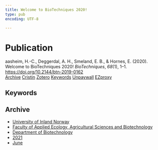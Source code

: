 ```yaml
---
title: Welcome to BioTechniques 2020!
type: pub
encoding: UTF-8

---
```

<h1>Publication</h1>
<article id="csl-bib-container-HBTABTZ7" class="csl-bib-container">
  <div class="csl-bib-body"> <div class="csl-entry">aasheim, H.-C., Deggerdal, A. H., Smeland, E. B., &#38; Hornes, E. (2020). Welcome to BioTechniques 2020! <i>BioTechniques</i>, <i>68</i>(1), 1–1. <a href="https://doi.org/10.2144/btn-2019-0162">https://doi.org/10.2144/btn-2019-0162</a></div> </div>
  <div class="csl-bib-buttons">
    <a href="#taxonomy-article-HBTABTZ7" alt="archive" class="csl-bib-button">Archive</a>
    <a href="https://app.cristin.no/results/show.jsf?id=1914017" alt="Cristin" class="csl-bib-button">Cristin</a>
    <a href="http://zotero.org/groups/5881554/items/HBTABTZ7" alt="Zotero" class="csl-bib-button">Zotero</a>
    <a href="#keywords-article-HBTABTZ7" alt="keywords" class="csl-bib-button">Keywords</a>
    <a href="https://www.future-science.com/doi/pdf/10.2144/btn-2019-0162" alt="Unpaywall" class="csl-bib-button">Unpaywall</a>
    <a href="https://www.future-science.com/doi/pdf/10.2144/btn-2019-0162" alt="EZproxy" class="csl-bib-button">EZproxy</a>
  </div>
  <div id="csl-bib-meta-container-HBTABTZ7"></div>
</article>
<div id="csl-bib-meta-HBTABTZ7" class="csl-bib-meta">
  <article id="keywords-article-HBTABTZ7" class="keywords-article">
    <h1>Keywords</h1>
    
  </article>
  <article id="taxonomy-article-HBTABTZ7" class="taxonomy-article">
    <h1>Archive</h1>
    <ul>
      <li><a href="{{< params subfolder >}}en/archive/?key=3DCRN523">University of Inland Norway</a></li>
      <li><a href="{{< params subfolder >}}en/archive/?key=T77LXH6D">Faculty of Applied Ecology, Agricultural Sciences and Biotechnology</a></li>
      <li><a href="{{< params subfolder >}}en/archive/?key=VL6KDQ85">Department of Biotechnology</a></li>
      <li><a href="{{< params subfolder >}}en/archive/?key=FJH75VJD">2021</a></li>
      <li><a href="{{< params subfolder >}}en/archive/?key=WWU8EN66">June</a></li>
    </ul>
  </article>
</div>

